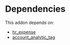 # Dependencies

This addon depends on:

- [hr_expense](https://github.com/bringout/oca-ocb-hr/tree/7fb3fb6283239c624dcbacc56df725f7a52d28aa/odoo-bringout-oca-ocb-hr_expense)
- [account_analytic_tag](https://github.com/bringout/oca-financial)
